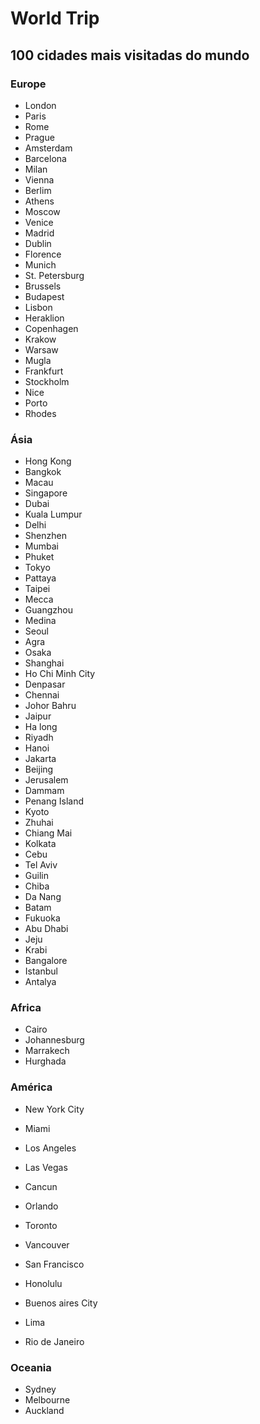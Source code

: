 # World Trip
## 100 cidades mais visitadas do mundo
### Europe

- London
- Paris
- Rome
- Prague
- Amsterdam
- Barcelona
- Milan
- Vienna
- Berlim
- Athens
- Moscow
- Venice
- Madrid
- Dublin
- Florence
- Munich
- St. Petersburg
- Brussels
- Budapest
- Lisbon
- Heraklion
- Copenhagen
- Krakow
- Warsaw
- Mugla
- Frankfurt
- Stockholm
- Nice
- Porto
- Rhodes

### Ásia

- Hong Kong
- Bangkok
- Macau
- Singapore
- Dubai
- Kuala Lumpur
- Delhi
- Shenzhen
- Mumbai
- Phuket
- Tokyo
- Pattaya
- Taipei
- Mecca
- Guangzhou
- Medina
- Seoul
- Agra
- Osaka
- Shanghai
- Ho Chi Minh City
- Denpasar
- Chennai
- Johor Bahru
- Jaipur
- Ha long
- Riyadh
- Hanoi
- Jakarta
- Beijing
- Jerusalem
- Dammam
- Penang Island
- Kyoto
- Zhuhai
- Chiang Mai
- Kolkata
- Cebu
- Tel Aviv
- Guilin
- Chiba
- Da Nang
- Batam
- Fukuoka
- Abu Dhabi
- Jeju
- Krabi
- Bangalore
- Istanbul
- Antalya

### Africa

- Cairo
- Johannesburg
- Marrakech
- Hurghada

### América

- New York City
- Miami
- Los Angeles
- Las Vegas
- Cancun
- Orlando
- Toronto
- Vancouver
- San Francisco
- Honolulu
  
- Buenos aires City
- Lima
- Rio de Janeiro

### Oceania

- Sydney
- Melbourne
- Auckland